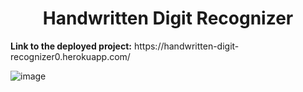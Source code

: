 <h1 align="center">Handwritten Digit Recognizer</h1>
<strong>Link to the deployed project:</strong>
https://handwritten-digit-recognizer0.herokuapp.com/

![image](https://user-images.githubusercontent.com/43450375/148152402-59aeb861-ddc9-4228-96f5-8ef9a0607455.png)

